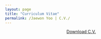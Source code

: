 ```yaml
---
layout: page
title: "Curriculum Vitae"
permalink: /Jaewon Yoo | C.V./
---
```


<p align="center">
  <a href="https://drive.google.com/file/d/1DQLPIfxhihVnSUHDB7rTTBm2lhmxkRw_/view?usp=sharing" target="_blank">Download C.V.</a>
</p>
